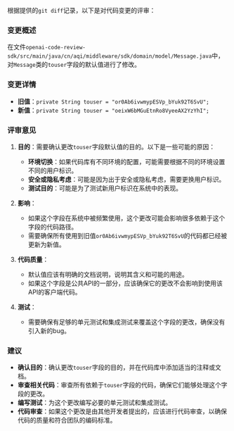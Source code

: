 根据提供的`git diff`记录，以下是对代码变更的评审：

### 变更概述
在文件`openai-code-review-sdk/src/main/java/cn/aqi/middleware/sdk/domain/model/Message.java`中，对`Message`类的`touser`字段的默认值进行了修改。

### 变更详情
- **旧值**：`private String touser = "or0Ab6ivwmypESVp_bYuk92T6SvU";`
- **新值**：`private String touser = "oeixW6bMGuEtnRo8VyeeAX2YzYhI";`

### 评审意见
1. **目的**：需要确认更改`touser`字段默认值的目的。以下是一些可能的原因：
   - **环境切换**：如果代码库有不同环境的配置，可能需要根据不同的环境设置不同的用户标识。
   - **安全或隐私考虑**：可能是因为出于安全或隐私考虑，需要更换用户标识。
   - **测试目的**：可能是为了测试新用户标识在系统中的表现。

2. **影响**：
   - 如果这个字段在系统中被频繁使用，这个更改可能会影响很多依赖于这个字段的代码路径。
   - 需要确保所有使用到旧值`or0Ab6ivwmypESVp_bYuk92T6SvU`的代码都已经被更新为新值。

3. **代码质量**：
   - 默认值应该有明确的文档说明，说明其含义和可能的用途。
   - 如果这个字段是公共API的一部分，应该确保它的更改不会影响到使用该API的客户端代码。

4. **测试**：
   - 需要确保有足够的单元测试和集成测试来覆盖这个字段的更改，确保没有引入新的bug。

### 建议
- **确认目的**：确认更改`touser`字段的目的，并在代码库中添加适当的注释或文档。
- **审查相关代码**：审查所有依赖于`touser`字段的代码，确保它们能够处理这个字段的更改。
- **编写测试**：为这个更改编写必要的单元测试和集成测试。
- **代码审查**：如果这个更改是由其他开发者提出的，应该进行代码审查，以确保代码的质量和符合团队的编码标准。